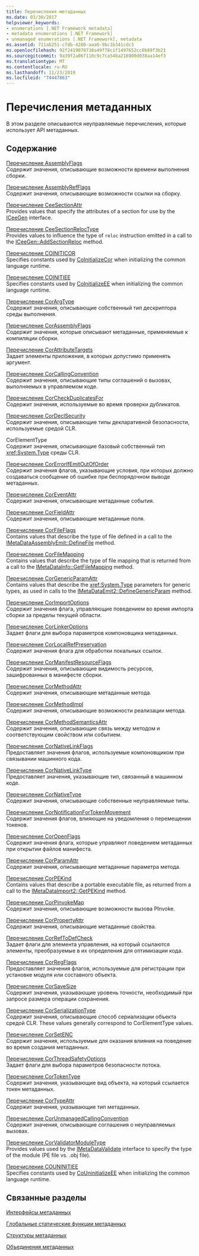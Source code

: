 ```yaml
---
title: Перечисления метаданных
ms.date: 03/30/2017
helpviewer_keywords:
- enumerations [.NET Framework metadata]
- metadata enumerations [.NET Framework]
- unmanaged enumerations [.NET Framework], metadata
ms.assetid: 711ab251-cfdb-4280-aaa6-9bc1b341cdc3
ms.openlocfilehash: 92f2419070738a49f78c1f1497652cc0b89f3b21
ms.sourcegitcommit: 9a39f2a06f110c9c7ca54ba216900d038aa14ef3
ms.translationtype: MT
ms.contentlocale: ru-RU
ms.lasthandoff: 11/23/2019
ms.locfileid: "74447863"
---
```

# <a name="metadata-enumerations"></a>Перечисления метаданных
В этом разделе описываются неуправляемые перечисления, которые использует API метаданных.  
  
## <a name="in-this-section"></a>Содержание  
 [Перечисление AssemblyFlags](../../../../docs/framework/unmanaged-api/metadata/assemblyflags-enumeration.md)  
 Содержит значения, описывающие возможности времени выполнения сборки.  
  
 [Перечисление AssemblyRefFlags](../../../../docs/framework/unmanaged-api/metadata/assemblyrefflags-enumeration.md)  
 Содержит значения, описывающие возможности ссылки на сборку.  
  
 [Перечисление CeeSectionAttr](../../../../docs/framework/unmanaged-api/metadata/ceesectionattr-enumeration.md)  
 Provides values that specify the attributes of a section for use by the [ICeeGen](../../../../docs/framework/unmanaged-api/metadata/iceegen-interface.md) interface.  
  
 [Перечисление CeeSectionRelocType](../../../../docs/framework/unmanaged-api/metadata/ceesectionreloctype-enumeration.md)  
 Provides values to influence the type of `reloc` instruction emitted in a call to the [ICeeGen::AddSectionReloc](../../../../docs/framework/unmanaged-api/metadata/iceegen-addsectionreloc-method.md) method.  
  
 [Перечисление COINITICOR](../../../../docs/framework/unmanaged-api/metadata/coiniticor-enumeration.md)  
 Specifies constants used by [CoInitializeCor](../../../../docs/framework/unmanaged-api/hosting/coinitializecor-function.md) when initializing the common language runtime.  
  
 [Перечисление COINITIEE](../../../../docs/framework/unmanaged-api/metadata/coinitiee-enumeration.md)  
 Specifies constants used by [CoInitializeEE](../../../../docs/framework/unmanaged-api/hosting/coinitializeee-function.md) when initializing the common language runtime.  
  
 [Перечисление CorArgType](../../../../docs/framework/unmanaged-api/metadata/corargtype-enumeration.md)  
 Содержит значения, описывающие собственный тип дескриптора среды выполнения.  
  
 [Перечисление CorAssemblyFlags](../../../../docs/framework/unmanaged-api/metadata/corassemblyflags-enumeration.md)  
 Содержит значения, которые описывают метаданные, применяемые к компиляции сборки.  
  
 [Перечисление CorAttributeTargets](../../../../docs/framework/unmanaged-api/metadata/corattributetargets-enumeration.md)  
 Задает элементы приложения, в которых допустимо применять аргумент.  
  
 [Перечисление CorCallingConvention](../../../../docs/framework/unmanaged-api/metadata/corcallingconvention-enumeration.md)  
 Содержит значения, описывающие типы соглашений о вызовах, выполняемых в управляемом коде.  
  
 [Перечисление CorCheckDuplicatesFor](../../../../docs/framework/unmanaged-api/metadata/corcheckduplicatesfor-enumeration.md)  
 Содержит значения, используемые во время проверки дубликатов.  
  
 [Перечисление CorDeclSecurity](../../../../docs/framework/unmanaged-api/metadata/cordeclsecurity-enumeration.md)  
 Содержит значения, описывающие типы декларативной безопасности, используемые средой CLR.  
  
 CorElementType  
 Содержит значения, описывающие базовый собственный тип <xref:System.Type> среды CLR.  
  
 [Перечисление CorErrorIfEmitOutOfOrder](../../../../docs/framework/unmanaged-api/metadata/corerrorifemitoutoforder-enumeration.md)  
 Содержит значения флагов, указывающие условия, при которых должно создаваться сообщение об ошибке при беспорядочном выводе метаданных.  
  
 [Перечисление CorEventAttr](../../../../docs/framework/unmanaged-api/metadata/coreventattr-enumeration.md)  
 Содержит значения, описывающие метаданные события.  
  
 [Перечисление CorFieldAttr](../../../../docs/framework/unmanaged-api/metadata/corfieldattr-enumeration.md)  
 Содержит значения, описывающие метаданные поля.  
  
 [Перечисление CorFileFlags](../../../../docs/framework/unmanaged-api/metadata/corfileflags-enumeration.md)  
 Contains values that describe the type of file defined in a call to the [IMetaDataAssemblyEmit::DefineFile](../../../../docs/framework/unmanaged-api/metadata/imetadataassemblyemit-definefile-method.md) method.  
  
 [Перечисление CorFileMapping](../../../../docs/framework/unmanaged-api/metadata/corfilemapping-enumeration.md)  
 Contains values that describe the type of file mapping that is returned from a call to the [IMetaDataInfo::GetFileMapping](../../../../docs/framework/unmanaged-api/metadata/imetadatainfo-getfilemapping-method.md) method.  
  
 [Перечисление CorGenericParamAttr](../../../../docs/framework/unmanaged-api/metadata/corgenericparamattr-enumeration.md)  
 Contains values that describe the <xref:System.Type> parameters for generic types, as used in calls to the [IMetaDataEmit2::DefineGenericParam](../../../../docs/framework/unmanaged-api/metadata/imetadataemit2-definegenericparam-method.md) method.  
  
 [Перечисление CorImportOptions](../../../../docs/framework/unmanaged-api/metadata/corimportoptions-enumeration.md)  
 Содержит значения флага, управляющие поведением во время импорта сборки за пределы текущей области.  
  
 [Перечисление CorLinkerOptions](../../../../docs/framework/unmanaged-api/metadata/corlinkeroptions-enumeration.md)  
 Задает флаги для выбора параметров компоновщика метаданных.  
  
 [Перечисление CorLocalRefPreservation](../../../../docs/framework/unmanaged-api/metadata/corlocalrefpreservation-enumeration.md)  
 Содержит значения флага для обработки локальных ссылок.  
  
 [Перечисление CorManifestResourceFlags](../../../../docs/framework/unmanaged-api/metadata/cormanifestresourceflags-enumeration.md)  
 Содержит значения, описывающие видимость ресурсов, зашифрованных в манифесте сборки.  
  
 [Перечисление CorMethodAttr](../../../../docs/framework/unmanaged-api/metadata/cormethodattr-enumeration.md)  
 Содержит значения, описывающие метаданные метода.  
  
 [Перечисление CorMethodImpl](../../../../docs/framework/unmanaged-api/metadata/cormethodimpl-enumeration.md)  
 Содержит значения, описывающие возможности реализации метода.  
  
 [Перечисление CorMethodSemanticsAttr](../../../../docs/framework/unmanaged-api/metadata/cormethodsemanticsattr-enumeration.md)  
 Содержит значения, описывающие связь между методом и соответствующим свойством или событием.  
  
 [Перечисление CorNativeLinkFlags](../../../../docs/framework/unmanaged-api/metadata/cornativelinkflags-enumeration.md)  
 Предоставляет значения флагов, используемые компоновщиком при связывании машинного кода.  
  
 [Перечисление CorNativeLinkType](../../../../docs/framework/unmanaged-api/metadata/cornativelinktype-enumeration.md)  
 Предоставляет значения, указывающие тип, связанный в машинном коде.  
  
 [Перечисление CorNativeType](../../../../docs/framework/unmanaged-api/metadata/cornativetype-enumeration.md)  
 Содержит значения, описывающие собственные неуправляемые типы.  
  
 [Перечисление CorNotificationForTokenMovement](../../../../docs/framework/unmanaged-api/metadata/cornotificationfortokenmovement-enumeration.md)  
 Содержит значения флагов, влияющие на уведомления о перемещении токенов.  
  
 [Перечисление CorOpenFlags](../../../../docs/framework/unmanaged-api/metadata/coropenflags-enumeration.md)  
 Содержит значения флага, которые управляют поведением метаданных при открытии файлов манифеста.  
  
 [Перечисление CorParamAttr](../../../../docs/framework/unmanaged-api/metadata/corparamattr-enumeration.md)  
 Содержит значения, описывающие метаданные параметра метода.  
  
 [Перечисление CorPEKind](../../../../docs/framework/unmanaged-api/metadata/corpekind-enumeration.md)  
 Contains values that describe a portable executable file, as returned from a call to the [IMetaDataImport2::GetPEKind](../../../../docs/framework/unmanaged-api/metadata/imetadataimport2-getpekind-method.md) method.  
  
 [Перечисление CorPinvokeMap](../../../../docs/framework/unmanaged-api/metadata/corpinvokemap-enumeration.md)  
 Содержит значения, описывающие возможности вызова PInvoke.  
  
 [Перечисление CorPropertyAttr](../../../../docs/framework/unmanaged-api/metadata/corpropertyattr-enumeration.md)  
 Содержит значения, описывающие метаданные свойства.  
  
 [Перечисление CorRefToDefCheck](../../../../docs/framework/unmanaged-api/metadata/correftodefcheck-enumeration.md)  
 Задает флаги для элемента управления, на который ссылаются элементы, преобразуемые в их определения для оптимизации кода.  
  
 [Перечисление CorRegFlags](../../../../docs/framework/unmanaged-api/metadata/corregflags-enumeration.md)  
 Предоставляет значения флагов, используемые для регистрации при установке модуля или составного объекта.  
  
 [Перечисление CorSaveSize](../../../../docs/framework/unmanaged-api/metadata/corsavesize-enumeration.md)  
 Содержит значения, указывающие уровень точности, необходимый при запросе размера операции сохранения.  
  
 [Перечисление CorSerializationType](../../../../docs/framework/unmanaged-api/metadata/corserializationtype-enumeration.md)  
 Содержит значения, описывающие способ сериализации объекта средой CLR. These values generally correspond to CorElementType values.  
  
 [Перечисление CorSetENC](../../../../docs/framework/unmanaged-api/metadata/corsetenc-enumeration.md)  
 Содержит значения, используемые для оказания влияния на поведение во время создания метаданных.  
  
 [Перечисление CorThreadSafetyOptions](../../../../docs/framework/unmanaged-api/metadata/corthreadsafetyoptions-enumeration.md)  
 Задает флаги для выбора параметров безопасности потока.  
  
 [Перечисление CorTokenType](../../../../docs/framework/unmanaged-api/metadata/cortokentype-enumeration.md)  
 Содержит значения, указывающие вид объекта, на который ссылается токен метаданных.  
  
 [Перечисление CorTypeAttr](../../../../docs/framework/unmanaged-api/metadata/cortypeattr-enumeration.md)  
 Содержит значения, указывающие тип метаданных.  
  
 [Перечисление CorUnmanagedCallingConvention](../../../../docs/framework/unmanaged-api/metadata/corunmanagedcallingconvention-enumeration.md)  
 Содержит значения, описывающие соглашения о неуправляемых вызовах.  
  
 [Перечисление CorValidatorModuleType](../../../../docs/framework/unmanaged-api/metadata/corvalidatormoduletype-enumeration.md)  
 Provides values used by the [IMetaDataValidate](../../../../docs/framework/unmanaged-api/metadata/imetadatavalidate-interface.md) interface to specify the type of the module (PE file vs. .obj file).  
  
 [Перечисление COUNINITIEE](../../../../docs/framework/unmanaged-api/metadata/couninitiee-enumeration.md)  
 Specifies constants used by [CoUninitializeEE](../../../../docs/framework/unmanaged-api/hosting/couninitializeee-function.md) when initializing the common language runtime.  
  
## <a name="related-sections"></a>Связанные разделы  
 [Интерфейсы метаданных](../../../../docs/framework/unmanaged-api/metadata/metadata-interfaces.md)  
  
 [Глобальные статические функции метаданных](../../../../docs/framework/unmanaged-api/metadata/metadata-global-static-functions.md)  
  
 [Структуры метаданных](../../../../docs/framework/unmanaged-api/metadata/metadata-structures.md)  
  
 [Объединения метаданных](../../../../docs/framework/unmanaged-api/metadata/metadata-unions.md)
